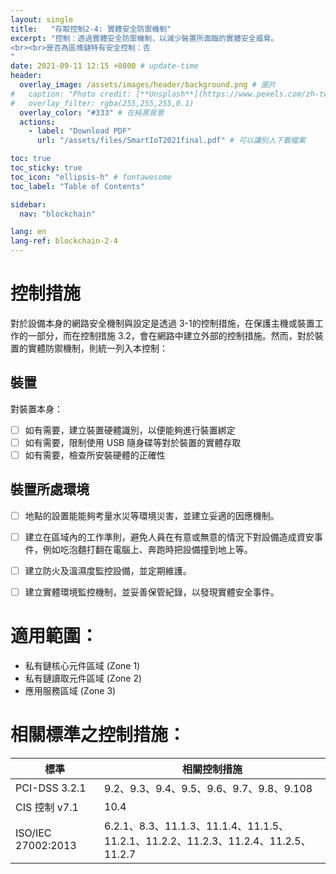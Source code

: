 ```yaml
---
layout: single
title:   "存取控制2-4: 實體安全防禦機制"
excerpt: "控制：透過實體安全防禦機制，以減少裝置所面臨的實體安全威脅。
<br><br>是否為區塊鏈特有安全控制：否
" 
date: 2021-09-11 12:15 +0800 # update-time
header:
  overlay_image: /assets/images/header/background.png # 圖片
#   caption: "Photo credit: [**Unsplash**](https://www.pexels.com/zh-tw/search/earth/)" # 可以表示圖片來源
#   overlay_filter: rgba(255,255,255,0.1)
  overlay_color: "#333" # 在純黑背景
  actions:
    - label: "Download PDF"
      url: "/assets/files/SmartIoT2021final.pdf" # 可以讓別人下載檔案

toc: true
toc_sticky: true
toc_icon: "ellipsis-h" # fontawesome
toc_label: "Table of Contents"

sidebar:
  nav: "blockchain"

lang: en
lang-ref: blockchain-2-4
---
```


# 控制措施
對於設備本身的網路安全機制與設定是透過 3-1的控制措施，在保護主機或裝置工作的一部分，而在控制措施 3.2，會在網路中建立外部的控制措施。然而，對於裝置的實體防禦機制，則統一列入本控制：

## 裝置
對裝置本身：
- [ ] 如有需要，建立裝置硬體識別，以便能夠進行裝置綁定
- [ ] 如有需要，限制使用 USB 隨身碟等對於裝置的實體存取
- [ ] 如有需要，檢查所安裝硬體的正確性

## 裝置所處環境
- [ ] 地點的設置能能夠考量水災等環境災害，並建立妥適的因應機制。
- [ ] 建立在區域內的工作準則，避免人員在有意或無意的情況下對設備造成資安事件，例如吃泡麵打翻在電腦上、奔跑時把設備撞到地上等。
- [ ] 建立防火及溫濕度監控設備，並定期維護。
- [ ] 建立實體環境監控機制，並妥善保管紀錄，以發現實體安全事件。


# 適用範圍：
- 私有鏈核心元件區域 (Zone 1)
- 私有鏈讀取元件區域 (Zone 2)
- 應用服務區域 (Zone 3)

# 相關標準之控制措施：

| 標準               | 相關控制措施                                                                       |
| ------------------ | ---------------------------------------------------------------------------------- |
| PCI-DSS  3.2.1     | 9.2、9.3、9.4、9.5、9.6、9.7、9.8、9.108                                           |
| CIS 控制 v7.1      | 10.4                                                                               |
| ISO/IEC 27002:2013 | 6.2.1、8.3、11.1.3、11.1.4、11.1.5、11.2.1、11.2.2、11.2.3、11.2.4、11.2.5、11.2.7 |

